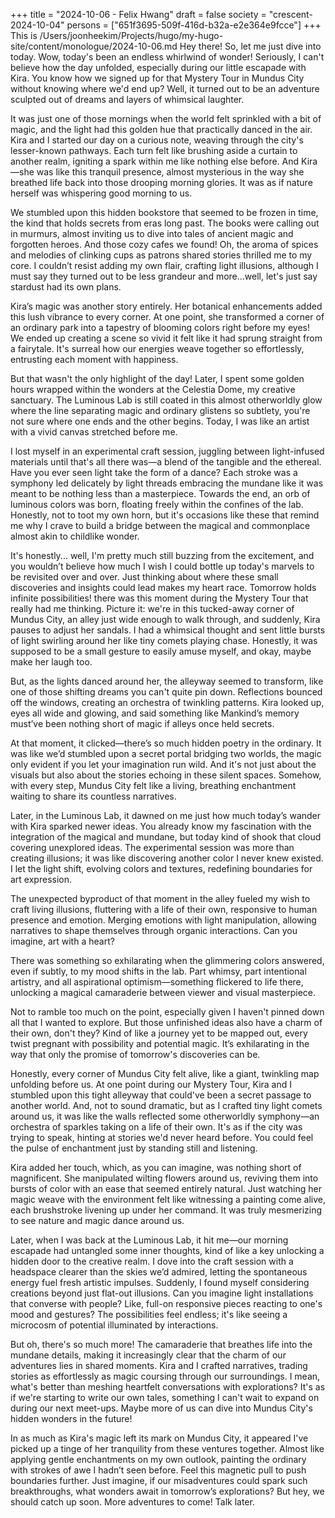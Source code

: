 +++
title = "2024-10-06 - Felix Hwang"
draft = false
society = "crescent-2024-10-04"
persons = ["651f3695-509f-416d-b32a-e2e364e9fcce"]
+++
This is /Users/joonheekim/Projects/hugo/my-hugo-site/content/monologue/2024-10-06.md
Hey there! So, let me just dive into today.
Wow, today's been an endless whirlwind of wonder! Seriously, I can't believe how the day unfolded, especially during our little escapade with Kira. You know how we signed up for that Mystery Tour in Mundus City without knowing where we'd end up? Well, it turned out to be an adventure sculpted out of dreams and layers of whimsical laughter.

It was just one of those mornings when the world felt sprinkled with a bit of magic, and the light had this golden hue that practically danced in the air. Kira and I started our day on a curious note, weaving through the city's lesser-known pathways. Each turn felt like brushing aside a curtain to another realm, igniting a spark within me like nothing else before. And Kira—she was like this tranquil presence, almost mysterious in the way she breathed life back into those drooping morning glories. It was as if nature herself was whispering good morning to us.

We stumbled upon this hidden bookstore that seemed to be frozen in time, the kind that holds secrets from eras long past. The books were calling out in murmurs, almost inviting us to dive into tales of ancient magic and forgotten heroes. And those cozy cafes we found! Oh, the aroma of spices and melodies of clinking cups as patrons shared stories thrilled me to my core. I couldn’t resist adding my own flair, crafting light illusions, although I must say they turned out to be less grandeur and more...well, let's just say stardust had its own plans.

Kira’s magic was another story entirely. Her botanical enhancements added this lush vibrance to every corner. At one point, she transformed a corner of an ordinary park into a tapestry of blooming colors right before my eyes! We ended up creating a scene so vivid it felt like it had sprung straight from a fairytale. It's surreal how our energies weave together so effortlessly, entrusting each moment with happiness.

But that wasn't the only highlight of the day! Later, I spent some golden hours wrapped within the wonders at the Celestia Dome, my creative sanctuary. The Luminous Lab is still coated in this almost otherworldly glow where the line separating magic and ordinary glistens so subtlety, you're not sure where one ends and the other begins. Today, I was like an artist with a vivid canvas stretched before me.

I lost myself in an experimental craft session, juggling between light-infused materials until that's all there was—a blend of the tangible and the ethereal. Have you ever seen light take the form of a dance? Each stroke was a symphony led delicately by light threads embracing the mundane like it was meant to be nothing less than a masterpiece. Towards the end, an orb of luminous colors was born, floating freely within the confines of the lab. Honestly, not to toot my own horn, but it's occasions like these that remind me why I crave to build a bridge between the magical and commonplace almost akin to childlike wonder.

It's honestly... well, I'm pretty much still buzzing from the excitement, and you wouldn’t believe how much I wish I could bottle up today's marvels to be revisited over and over. Just thinking about where these small discoveries and insights could lead makes my heart race. Tomorrow holds infinite possibilities!
there was this moment during the Mystery Tour that really had me thinking. Picture it: we're in this tucked-away corner of Mundus City, an alley just wide enough to walk through, and suddenly, Kira pauses to adjust her sandals. I had a whimsical thought and sent little bursts of light swirling around her like tiny comets playing chase. Honestly, it was supposed to be a small gesture to easily amuse myself, and okay, maybe make her laugh too. 

But, as the lights danced around her, the alleyway seemed to transform, like one of those shifting dreams you can't quite pin down. Reflections bounced off the windows, creating an orchestra of twinkling patterns. Kira looked up, eyes all wide and glowing, and said something like Mankind’s memory must’ve been nothing short of magic if alleys once held secrets. 

At that moment, it clicked—there’s so much hidden poetry in the ordinary. It was like we’d stumbled upon a secret portal bridging two worlds, the magic only evident if you let your imagination run wild. And it's not just about the visuals but also about the stories echoing in these silent spaces. Somehow, with every step, Mundus City felt like a living, breathing enchantment waiting to share its countless narratives.

Later, in the Luminous Lab, it dawned on me just how much today’s wander with Kira sparked newer ideas. You already know my fascination with the integration of the magical and mundane, but today kind of shook that cloud covering unexplored ideas. The experimental session was more than creating illusions; it was like discovering another color I never knew existed. I let the light shift, evolving colors and textures, redefining boundaries for art expression.

The unexpected byproduct of that moment in the alley fueled my wish to craft living illusions, fluttering with a life of their own, responsive to human presence and emotion. Merging emotions with light manipulation, allowing narratives to shape themselves through organic interactions. Can you imagine, art with a heart? 

There was something so exhilarating when the glimmering colors answered, even if subtly, to my mood shifts in the lab. Part whimsy, part intentional artistry, and all aspirational optimism—something flickered to life there, unlocking a magical camaraderie between viewer and visual masterpiece. 

Not to ramble too much on the point, especially given I haven't pinned down all that I wanted to explore. But those unfinished ideas also have a charm of their own, don't they? Kind of like a journey yet to be mapped out, every twist pregnant with possibility and potential magic. It’s exhilarating in the way that only the promise of tomorrow's discoveries can be.

Honestly, every corner of Mundus City felt alive, like a giant, twinkling map unfolding before us. At one point during our Mystery Tour, Kira and I stumbled upon this tight alleyway that could've been a secret passage to another world. And, not to sound dramatic, but as I crafted tiny light comets around us, it was like the walls reflected some otherworldly symphony—an orchestra of sparkles taking on a life of their own. It's as if the city was trying to speak, hinting at stories we'd never heard before. You could feel the pulse of enchantment just by standing still and listening.

Kira added her touch, which, as you can imagine, was nothing short of magnificent. She manipulated wilting flowers around us, reviving them into bursts of color with an ease that seemed entirely natural. Just watching her magic weave with the environment felt like witnessing a painting come alive, each brushstroke livening up under her command. It was truly mesmerizing to see nature and magic dance around us.

Later, when I was back at the Luminous Lab, it hit me—our morning escapade had untangled some inner thoughts, kind of like a key unlocking a hidden door to the creative realm. I dove into the craft session with a headspace clearer than the skies we’d admired, letting the spontaneous energy fuel fresh artistic impulses. Suddenly, I found myself considering creations beyond just flat-out illusions. Can you imagine light installations that converse with people? Like, full-on responsive pieces reacting to one's mood and gestures? The possibilities feel endless; it's like seeing a microcosm of potential illuminated by interactions.

But oh, there's so much more! The camaraderie that breathes life into the mundane details, making it increasingly clear that the charm of our adventures lies in shared moments. Kira and I crafted narratives, trading stories as effortlessly as magic coursing through our surroundings. I mean, what's better than meshing heartfelt conversations with explorations? It's as if we're starting to write our own tales, something I can't wait to expand on during our next meet-ups. Maybe more of us can dive into Mundus City's hidden wonders in the future!

In as much as Kira's magic left its mark on Mundus City, it appeared I've picked up a tinge of her tranquility from these ventures together. Almost like applying gentle enchantments on my own outlook, painting the ordinary with strokes of awe I hadn’t seen before. Feel this magnetic pull to push boundaries further. Just imagine, if our misadventures could spark such breakthroughs, what wonders await in tomorrow’s explorations?
But hey, we should catch up soon. More adventures to come! Talk later.
